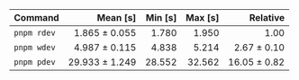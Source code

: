 | Command | Mean [s] | Min [s] | Max [s] | Relative |
|:---|---:|---:|---:|---:|
| `pnpm rdev` | 1.865 ± 0.055 | 1.780 | 1.950 | 1.00 |
| `pnpm wdev` | 4.987 ± 0.115 | 4.838 | 5.214 | 2.67 ± 0.10 |
| `pnpm pdev` | 29.933 ± 1.249 | 28.552 | 32.562 | 16.05 ± 0.82 |

